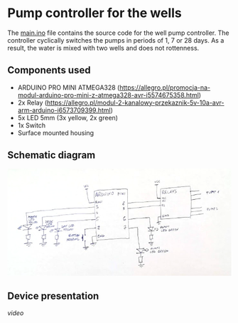 # Pump controller for the wells

The [main.ino](main.ino) file contains the source code for the well pump controller. The controller cyclically switches the pumps in periods of 1, 7 or 28 days. As a result, the water is mixed with two wells and does not rottenness.

Components used
---------------

* ARDUINO PRO MINI ATMEGA328 (https://allegro.pl/promocja-na-modul-arduino-pro-mini-z-atmega328-avr-i5574675358.html)
* 2x Relay (https://allegro.pl/modul-2-kanalowy-przekaznik-5v-10a-avr-arm-arduino-i6573709399.html)
* 5x LED 5mm (3x yellow, 2x green)
* 1x Switch
* Surface mounted housing

Schematic diagram
-----------------

![Schematic diagram](schema.png)

Device presentation
-------------------

_video_
